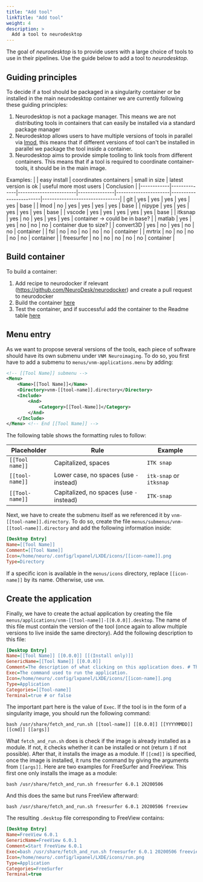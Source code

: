 ```yaml
---
title: "Add tool"
linkTitle: "Add tool"
weight: 4
description: >
  Add a tool to neurodesktop
---
```


The goal of *neurodesktop* is to provide users with a large choice of tools to use in their pipelines.
Use the guide below to add a tool to *neurodesktop*. 

## Guiding principles 
To decide if a tool should be packaged in a singularity container or be installed in the main neurodesktop container we are currently following these guiding principles:
1) Neurodesktop is not a package manager. This means we are not distributing tools in containers that can easily be installed via a standard package manager 
2) Neurodesktop allows users to have multiple versions of tools in parallel via [lmod]( https://lmod.readthedocs.io/en/latest/), this means that if different versions of tool can't be installed in parallel we package the tool inside a container.
3) Neurodesktop aims to provide simple tooling to link tools from different containers. This means that if a tool is required to coordinate container-tools, it should be in the main image.


Examples:
|            | easy install | coordinates containers | small in size | latest version is ok | useful more most users | Conclusion                     |
|------------|--------------|------------------------|---------------|----------------------|------------------------|--------------------------------|
| git        | yes          | yes                    | yes           | yes                  | yes                    | base                           |
| lmod       | no           | yes                    | yes           | yes                  | yes                    | base                           |
| nipype     | yes          | yes                    | yes           | yes                  | yes                    | base                           |
| vscode     | yes          | yes                    | yes           | yes                  | yes                    | base                           |
| itksnap    | yes          | no                     | yes           | yes                  | yes                    | container -> could be in base? |
| matlab     | yes          | yes                    | no            | no                   | no                     | container due to size?         |
| convert3D  | yes          | no                     | yes           | no                   | no                     | container                      |
| fsl        | no           | no                     | no            | no                   | no                     | container                      |
| mrtrix     | no           | no                     | no            | no                   | no                     | container                      |
| freesurfer | no           | no                     | no            | no                   | no                     | container                      |


## Build container
To build a container:
1) Add recipe to neurodocker if relevant (https://github.com/NeuroDesk/neurodocker) and create a pull request to neurodocker
2) Build the container [here]( https://github.com/NeuroDesk/caid)
3) Test the container, and if successful add the container to the Readme table [here](https://github.com/NeuroDesk/neurodesk)


## Menu entry
As we want to propose several versions of the tools, each piece of software should have its own submenu under `VNM Neuroimaging`.
To do so, you first have to add a submenu to `menus/vnm-applications.menu` by adding:
```xml
<!-- [[Tool Name]] submenu -->
<Menu>
    <Name>[[Tool Name]]</Name>
    <Directory>vnm-[[tool-name]].directory</Directory>
    <Include>
        <And>
            <Category>[[Tool-Name]]</Category>
        </And>
    </Include>
</Menu> <!-- End [[Tool Name]] -->
```
The following table shows the formatting rules to follow:

Placeholder | Rule | Example
------------|------|---------
`[[Tool name]]` | Capitalized, spaces | `ITK snap`
`[[tool-name]]` | Lower case, no spaces (use `-` instead) | `itk-snap` or `itksnap`
`[[Tool-name]]` | Capitalized, no spaces (use `-` instead) | `ITK-snap`

Next, we have to create the submenu itself as we referenced it by `vnm-[[tool-name]].directory`. To do so, create the file `menus/submenus/vnm-[[tool-name]].directory` and add the following information inside:
```ini
[Desktop Entry]
Name=[[Tool Name]]
Comment=[[Tool Name]]
Icon=/home/neuro/.config/lxpanel/LXDE/icons/[[icon-name]].png
Type=Directory
```
If a specific icon is available in the `menus/icons` directory, replace `[[icon-name]]` by its name. Otherwise, use `vnm`.

## Create the application

Finally, we have to create the actual application by creating the file `menus/applications/vnm-[[tool-name]]-[[0.0.0]].desktop`. The name of this file must contain the version of the tool (once again to allow multiple versions to live inside the same directory). Add the following description to this file:
```ini
[Desktop Entry]
Name=[[Tool Name]] [[0.0.0]] [[(Install only)]]
GenericName=[[Tool Name]] [[0.0.0]]
Comment=The description of what clicking on this application does. # This will be the tooltip of the application.
Exec=The command used to run the application.
Icon=/home/neuro/.config/lxpanel/LXDE/icons/[[icon-name]].png
Type=Application
Categories=[[Tool-name]]
Terminal=true # or false
```

The important part here is the value of `Exec`. If the tool is in the form of a singularity image, you should run the following command:
```shell
bash /usr/share/fetch_and_run.sh [[tool-name]] [[0.0.0]] [[YYYYMMDD]] [[cmd]] [[args]]
```
What `fetch_and_run.sh` does is check if the image is already installed as a module. If not, it checks whether it can be installed or not (return `1` if not possible). After that, it installs the image as a module.
If `[[cmd]]` is specified, once the image is installed, it runs the command by giving the arguments from `[[args]]`.
Here are two examples for FreeSurfer and FreeView. This first one only installs the image as a module:
```shell
bash /usr/share/fetch_and_run.sh freesurfer 6.0.1 20200506
```
And this does the same but runs FreeView afterward:
```shell
bash /usr/share/fetch_and_run.sh freesurfer 6.0.1 20200506 freeview
```

The resulting `.desktop` file corresponding to FreeView contains:
```ini
[Desktop Entry]
Name=FreeView 6.0.1
GenericName=FreeView 6.0.1
Comment=Start FreeView 6.0.1
Exec=bash /usr/share/fetch_and_run.sh freesurfer 6.0.1 20200506 freeview
Icon=/home/neuro/.config/lxpanel/LXDE/icons/run.png
Type=Application
Categories=FreeSurfer
Terminal=true
```